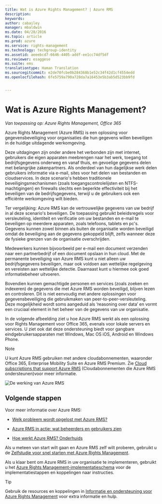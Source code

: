 ```yaml
---
title: Wat is Azure Rights Management? | Azure RMS
description: 
keywords: 
author: cabailey
manager: mbaldwin
ms.date: 04/28/2016
ms.topic: article
ms.prod: azure
ms.service: rights-management
ms.technology: techgroup-identity
ms.assetid: aeeebcd7-6646-4405-addf-ee1cc74df5df
ms.reviewer: esaggese
ms.suite: ems
translationtype: Human Translation
ms.sourcegitcommit: e2de70fcbe0b284368b1e52c34f42d1cf4554edd
ms.openlocfilehash: 6fe5759a790a728da7a16453e5b3ab5d523bb9fd


---
```


# Wat is Azure Rights Management?

*Van toepassing op: Azure Rights Management, Office 365*


Azure Rights Management (Azure RMS) is een oplossing voor gegevensbeveiliging voor organisaties die hun gegevens willen beveiligen in de huidige uitdagende werkomgeving.

Deze uitdagingen zijn onder andere het verbonden zijn met internet, gebruikers die eigen apparaten meebrengen naar het werk, toegang tot bedrijfsgegevens onderweg en vanaf thuis, en gevoelige gegevens delen met belangrijke zakenpartners. Als onderdeel van hun dagelijkse werk delen gebruikers informatie via e-mail, sites voor het delen van bestanden en cloudservices. In deze scenario's hebben traditionele beveiligingsmechanismen (zoals toegangscontrolelijsten en NTFS-machtigingen) en firewalls slechts een beperkte effectiviteit bij het beveiligen van de bedrijfsgegevens, terwijl u de gebruikers ook een efficiënte werkomgeving wilt bieden.

Ter vergelijking: Azure RMS kan de vertrouwelijke gegevens van uw bedrijf in al deze scenario's beveiligen. De toepassing gebruikt beleidsregels voor versleuteling, identiteit en verificatie om uw bestanden en e-mail te beveiligen op meerdere apparaten, zoals telefoons, tablets en pc's. Gegevens kunnen zowel binnen als buiten de organisatie worden beveiligd omdat de beveiliging aan de gegevens gekoppeld blijft, zelfs wanneer deze de fysieke grenzen van de organisatie overschrijden.

Medewerkers kunnen bijvoorbeeld per e-mail een document verzenden naar een partnerbedrijf of een document opslaan in hun cloud. Met de permanente beveiliging van Azure RMS kunt u niet alleen uw bedrijfsgegevens beveiligen, maar ook voldoen aan wettelijke regelgeving en vereisten aan wettelijke detectie. Daarnaast kunt u hiermee ook goed informatiebeheer uitvoeren.

Bovendien kunnen gemachtigde personen en services (zoals zoeken en indexeren) de gegevens die met Azure RMS worden beveiligd, blijven lezen en controleren. Dit is niet eenvoudig met andere oplossingen voor gegevensbeveiliging die gebruikmaken van peer-to-peer-versleuteling. Deze mogelijkheid wordt soms aangeduid als ‘reasoning over data’ en vormt een cruciaal element in het beheer van de gegevens van uw organisatie.

In de volgende afbeelding ziet u hoe Azure RMS werkt als een oplossing voor Rights Management voor Office 365, evenals voor lokale servers en services. U ziet ook dat deze ondersteuning biedt voor gangbare eindgebruikersapparaten met Windows, Mac OS iOS, Android en Windows Phone.

> [!NOTE]
U kunt Azure RMS gebruiken met andere cloudabonnementen, waaronder Office 365, Enterprise Mobility Suite en Azure RMS Premium. Zie [Cloud subscriptions that support Azure RMS](../get-started/requirements-subscriptions.md) (Cloudabonnementen die Azure RMS ondersteunen)voor meer informatie.

![De werking van Azure RMS](../media/AzRMS_elements.png)

## Volgende stappen

Voor meer informatie over Azure RMS:

-   [Welk probleem wordt opgelost met Azure RMS?](azure-rms-problems-it-solves.md)

-   [Azure RMS in actie: wat beheerders en gebruikers zien](what-admins-users-see.md)

-   [Hoe werkt Azure RMS? Onderhuids](how-does-it-work.md)



Als u meteen van start wilt gaan en Azure RMS zelf wilt proberen, gebruikt u de [Zelfstudie voor snel starten met Azure Rights Management](../get-started/quick-start-tutorial.md).

Als u klaar bent om Azure RMS in uw organisatie te implementeren, gebruikt u het [Azure Rights Management-implementatieschema](../plan-design/deployment-roadmap.md) voor de implementatiestappen en koppelingen naar instructies.

> [!TIP]
> Gebruik de resources en koppelingen in [Informatie en ondersteuning voor Azure Rights Management](../get-started/information-support.md) voor extra informatie en hulp.



<!--HONumber=Jul16_HO3-->


